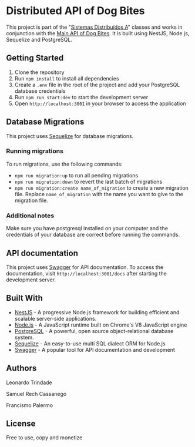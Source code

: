 # Distributed API of Dog Bites

This project is part of the "[Sistemas Distribuídos A](https://github.com/sistemas-distribuidos-ufsm)" classes and works in conjunction with the [Main API of Dog Bites](https://github.com/sistemas-distribuidos-ufsm/main-api). It is built using NestJS, Node.js, Sequelize and PostgreSQL.

## Getting Started

1. Clone the repository
2. Run `npm install` to install all dependencies
3. Create a `.env` file in the root of the project and add your PostgreSQL database credentials 
4. Run `npm run start:dev` to start the development server
5. Open `http://localhost:3001` in your browser to access the application

## Database Migrations

This project uses [Sequelize](https://sequelize.org/) for database migrations.

### Running migrations

To run migrations, use the following commands:

- `npm run migration:up` to run all pending migrations
- `npm run migration:down` to revert the last batch of migrations
- `npm run migration:create name_of_migration` to create a new migration file. Replace `name_of_migration` with the name you want to give to the migration file.

### Additional notes

Make sure you have postgresql installed on your computer and the credentials of your database are correct before running the commands.

## API documentation

This project uses [Swagger](https://swagger.io/) for API documentation. To access the documentation, visit `http://localhost:3001/docs` after starting the development server.

## Built With

- [NestJS](https://nestjs.com/) - A progressive Node.js framework for building efficient and scalable server-side applications.
- [Node.js](https://nodejs.org/) - A JavaScript runtime built on Chrome's V8 JavaScript engine
- [PostgreSQL](https://www.postgresql.org/) - A powerful, open source object-relational database system.
- [Sequelize](https://sequelize.org/) - An easy-to-use multi SQL dialect ORM for Node.js
- [Swagger](https://swagger.io/) - A popular tool for API documentation and development

## Authors

Leonardo Trindade

Samuel Rech Cassanego

Francismo Palermo

## License

Free to use, copy and monetize
